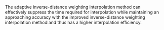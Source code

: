 The adaptive inverse-distance weighting interpolation method can effectively suppress the time required for interpolation while maintaining an approaching accuracy with the improved inverse-distance weighting interpolation method and thus has a higher interpolation efficiency.